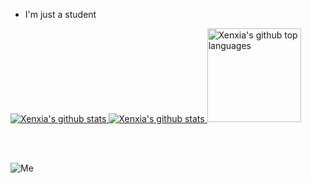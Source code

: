 - I'm just a student

<head>
<style>
html[data-color-mode="dark"] #card-light {
display: none;
height: 0;
}

html[data-color-mode="light"] #card-dark {
  display: none;
  height: 0;
}

.card {
  height: 150px;
}
</style>
</head>
<a href="https://github.com/Xenxia">
  <img class="card" id="card-dark" src="https://github-readme-stats.vercel.app/api?username=Xenxia&show_icons=true&title_color=6bd600&text_color=dedede&icon_color=438600&bg_color=0d1117&hide_border=true&count_private=true" alt="Xenxia's github stats" />
  <img class="card" id="card-light" src="https://github-readme-stats.vercel.app/api?username=Xenxia&show_icons=true&title_color=6bd600&text_color=dedede&icon_color=438600&bg_color=ffffff&hide_border=true&count_private=true" alt="Xenxia's github stats" />
  
  <img height="150px" src="https://github-readme-stats.vercel.app/api/top-langs?username=Xenxia&title_color=6bd600&text_color=dedede&icon_color=438600&bg_color=0d1117&hide_border=true&layout=compact" alt="Xenxia's github top languages" />
</a>

<br/><br/>

![Me](https://img.shields.io/badge/Me-2.0-brightgreen?style=flat)
